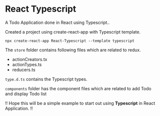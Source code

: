 # React Typescript

A Todo Application done in React using Typescript..

Created a project using create-react-app with Typescript template.

`npx create-react-app React-Typescript --template typescript`

 The `store` folder contains following files which are related to redux.
* actionCreators.tx
* actionTypes.ts
* reducers.ts

`type.d.ts` contains the Typescript types.

`components` folder has the component files which are related to add Todo and display Todo list

!! Hope this will be a simple example to start out using <b>Typescript</b>  in React Application. !!